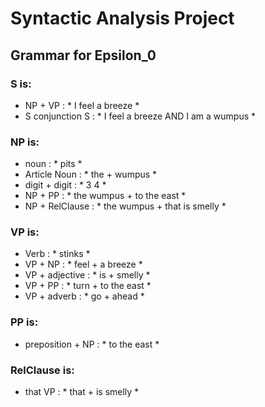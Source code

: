# Syntactic Analysis Project

## Grammar for Epsilon_0

### S is:
* NP + VP : * I feel a breeze *
* S conjunction S : * I feel a breeze AND I am a wumpus *

### NP is:
* noun : * pits *
* Article Noun : * the + wumpus *
* digit + digit : * 3 4 *
* NP + PP : * the wumpus + to the east *
* NP + RelClause : * the wumpus +  that is smelly *

### VP is:
* Verb : * stinks *
* VP + NP : * feel + a breeze *
* VP + adjective : * is + smelly *
* VP + PP : * turn + to the east *
* VP + adverb : * go + ahead *

###  PP is:
  * preposition + NP : * to the east *

###  RelClause is:
   * that VP : * that + is smelly *
